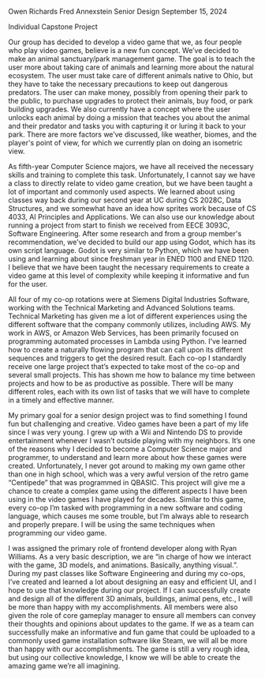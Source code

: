 Owen Richards
Fred Annexstein
Senior Design
September 15, 2024

Individual Capstone Project

Our group has decided to develop a video game that we, as four people who play video 
games, believe is a new fun concept. We’ve decided to make an animal sanctuary/park 
management game. The goal is to teach the user more about taking care of animals and learning 
more about the natural ecosystem. The user must take care of different animals native to Ohio, 
but they have to take the necessary precautions to keep out dangerous predators. The user can 
make money, possibly from opening their park to the public, to purchase upgrades to protect 
their animals, buy food, or park building upgrades. We also currently have a concept where the 
user unlocks each animal by doing a mission that teaches you about the animal and their predator 
and tasks you with capturing it or luring it back to your park. There are more factors we’ve 
discussed, like weather, biomes, and the player's point of view, for which we currently plan on 
doing an isometric view.

As fifth-year Computer Science majors, we have all received the necessary skills and 
training to complete this task. Unfortunately, I cannot say we have a class to directly relate to 
video game creation, but we have been taught a lot of important and commonly used aspects. We 
learned about using classes way back during our second year at UC during CS 2028C, Data 
Structures, and we somewhat have an idea how sprites work because of CS 4033, AI Principles 
and Applications. We can also use our knowledge about running a project from start to finish we 
received from EECE 3093C, Software Engineering. After some research and from a group 
member's recommendation, we’ve decided to build our app using Godot, which has its own 
script language. Godot is very similar to Python, which we have been using and learning about 
since freshman year in ENED 1100 and ENED 1120. I believe that we have been taught the 
necessary requirements to create a video game at this level of complexity while keeping it 
informative and fun for the user.

All four of my co-op rotations were at Siemens Digital Industries Software, working with 
the Technical Marketing and Advanced Solutions teams. Technical Marketing has given me a lot 
of different experiences using the different software that the company commonly utilizes, 
including AWS. My work in AWS, or Amazon Web Services, has been primarily focused on 
programming automated processes in Lambda using Python. I’ve learned how to create a 
naturally flowing program that can call upon its different sequences and triggers to get the 
desired result. Each co-op I standardly receive one large project that’s expected to take most of 
the co-op and several small projects. This has shown me how to balance my time between 
projects and how to be as productive as possible. There will be many different roles, each with its 
own list of tasks that we will have to complete in a timely and effective manner.

My primary goal for a senior design project was to find something I found fun but 
challenging and creative. Video games have been a part of my life since I was very young. I grew 
up with a Wii and Nintendo DS to provide entertainment whenever I wasn’t outside playing with 
my neighbors. It’s one of the reasons why I decided to become a Computer Science major and 
programmer, to understand and learn more about how these games were created. Unfortunately, I 
never got around to making my own game other than one in high school, which was a very awful 
version of the retro game “Centipede” that was programmed in QBASIC. This project will give 
me a chance to create a complex game using the different aspects I have been using in the video 
games I have played for decades. Similar to this game, every co-op I’m tasked with 
programming in a new software and coding language, which causes me some trouble, but I’m 
always able to research and properly prepare. I will be using the same techniques when 
programming our video game.

I was assigned the primary role of frontend developer along with Ryan Williams. As a 
very basic description, we are “in charge of how we interact with the game, 3D models, and 
animations. Basically, anything visual.”. During my past classes like Software Engineering and 
during my co-ops, I’ve created and learned a lot about designing an easy and efficient UI, and I 
hope to use that knowledge during our project. If I can successfully create and design all of the 
different 3D animals, buildings, animal pens, etc., I will be more than happy with my 
accomplishments. All members were also given the role of core gameplay manager to ensure all 
members can convey their thoughts and opinions about updates to the game. If we as a team can 
successfully make an informative and fun game that could be uploaded to a commonly used 
game installation software like Steam, we will all be more than happy with our accomplishments. 
The game is still a very rough idea, but using our collective knowledge, I know we will be able 
to create the amazing game we’re all imagining.